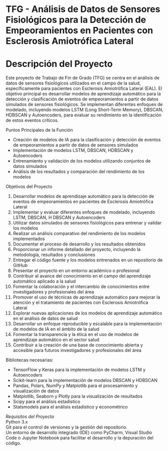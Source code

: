# TFG - Análisis de Datos de Sensores Fisiológicos para la Detección de Empeoramientos en Pacientes con Esclerosis Amiotrófica Lateral

# Descripción del Proyecto
Este proyecto de Trabajo de Fin de Grado (TFG) se centra en el análisis de datos de sensores fisiológicos utilizados en el campo de la salud, específicamente para pacientes con Esclerosis Amiotrófica Lateral (EAL). El objetivo principal es desarrollar modelos de aprendizaje automático para la detección y clasificación de eventos de empeoramientos a partir de datos simulados de sensores fisiológicos. Se implementan diferentes enfoques de modelado, incluyendo modelos LSTM (Long Short-Term Memory), DBSCAN, HDBSCAN y Autoencoders, para evaluar su rendimiento en la identificación de estos eventos críticos.

Puntos Principales de la Función
- Creación de modelos de IA para la clasificación y detección de eventos de empeoramientos a partir de datos de sensores simulados
- Implementación de modelos LSTM, DBSCAN, HDBSCAN y Autoencoders
- Entrenamiento y validación de los modelos utilizando conjuntos de datos simulados
- Análisis de los resultados y comparación del rendimiento de los modelos

Objetivos del Proyecto
1. Desarrollar modelos de aprendizaje automático para la detección de eventos de empeoramientos en pacientes
de Esclerosis Amiotrófica Lateral
2. Implementar y evaluar diferentes enfoques de modelado, incluyendo LSTM, DBSCAN, H
DBSCAN y Autoencoders
3. Utilizar datos simulados de sensores fisiológicos para entrenar y validar los modelos
4. Realizar un análisis comparativo del rendimiento de los modelos implementados
5. Documentar el proceso de desarrollo y los resultados obtenidos
6. Proporcionar un informe detallado del proyecto, incluyendo la metodología, resultados y conclusiones
7. Entregar el código fuente y los modelos entrenados en un repositorio de GitHub
8. Presentar el proyecto en un entorno académico o profesional
9. Contribuir al avance del conocimiento en el campo del aprendizaje automático aplicado a la salud
10. Fomentar la colaboración y el intercambio de conocimientos entre investigadores y profesionales del área
11. Promover el uso de técnicas de aprendizaje automático para mejorar la atención y el tratamiento de pacientes con Esclerosis Amiotrófica Lateral
12. Explorar nuevas aplicaciones de los modelos de aprendizaje automático en el análisis de datos de salud
13. Desarrollar un enfoque reproducible y escalable para la implementación de modelos de IA en el ámbito de la salud
14. Fomentar la transparencia y la ética en el uso de modelos de aprendizaje automático en el sector salud
15. Contribuir a la creación de una base de conocimiento abierta y accesible para futuros investigadores y profesionales del área


Bibliotecas necesarias:
- TensorFlow y Keras para la implementación de modelos LSTM y Autoencoders
- Scikit-learn para la implementación de modelos DBSCAN y HDBSCAN
- Pandas, Polars, NumPy y Matplotlib para el procesamiento y visualización de datos
- Matplotlib, Seaborn y Plotly para la visualización de resultados
- Scipy para el análisis estadístico
- Statsmodels para el análisis estadístico y econométrico

*Requisitos del Proyecto* 
<br> Python 3.x 
<br> Git para el control de versiones y la gestión del repositorio.
<br> Un entorno de desarrollo integrado (IDE) como PyCharm, Visual Studio Code o Jupyter Notebook para facilitar el desarrollo y la depuración del código.
